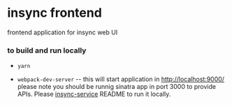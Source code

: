 # insync frontend 
frontend application for insync web UI

### to build and run locally
- `yarn`
+ `webpack-dev-server` -- this will start application in [http://localhost:9000/](http://localhost:9000/)  
please note you should be runnig sinatra app in port 3000 to provide APIs. Please [insync-service](https://github.com/qualitate/insync-service) README to run it locally.